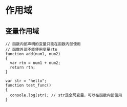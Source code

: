 # 作用域

## 变量作用域



```
// 函数内部声明的变量只能在函数内部使用
// 函数外部不能使用变量rtn
function add(num1, num2)
{
  var rtn = num1 + num2;
  return rtn; 
}
```

```
var str = "hello";
function test_func()
{
  console.log(str); // str是全局变量，可以在函数内部使用
}
```